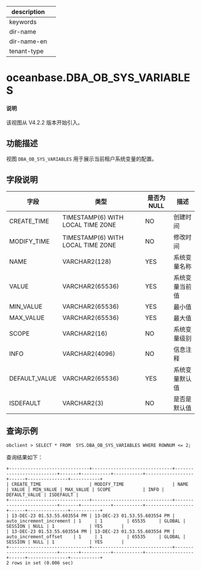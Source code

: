 |description||
|---|---|
|keywords||
|dir-name||
|dir-name-en||
|tenant-type||

# oceanbase.DBA_OB_SYS_VARIABLES

<main id="notice" type='explain'>
<h4>说明</h4>
<p>该视图从 V4.2.2 版本开始引入。</p>
</main>

## 功能描述

视图 `DBA_OB_SYS_VARIABLES` 用于展示当前租户系统变量的配置。

## 字段说明

| **字段** | **类型** | **是否为 NULL** | **描述** |
| --- | --- | --- | --- |
| CREATE_TIME | TIMESTAMP(6) WITH LOCAL TIME ZONE | NO | 创建时间 |
| MODIFY_TIME | TIMESTAMP(6) WITH LOCAL TIME ZONE | NO | 修改时间 |
| NAME | VARCHAR2(128) | YES | 系统变量名称 |
| VALUE | VARCHAR2(65536) | YES | 系统变量当前值 |
| MIN_VALUE | VARCHAR2(65536) | YES | 最小值 |
| MAX_VALUE | VARCHAR2(65536) | YES | 最大值 |
| SCOPE | VARCHAR2(16) | NO | 系统变量级别 |
| INFO | VARCHAR2(4096) | NO | 信息注释 |
| DEFAULT_VALUE | VARCHAR2(65536) | YES | 系统变量默认值 |
| ISDEFAULT | VARCHAR2(3) | NO | 是否是默认值 |

## 查询示例

```shell
obclient > SELECT * FROM  SYS.DBA_OB_SYS_VARIABLES WHERE ROWNUM <= 2;
```

 查询结果如下：

```shell
+------------------------------+------------------------------+--------------------------+-------+-----------+-----------+------------------+------+---------------+-----------+
| CREATE_TIME                  | MODIFY_TIME                  | NAME                     | VALUE | MIN_VALUE | MAX_VALUE | SCOPE            | INFO | DEFAULT_VALUE | ISDEFAULT |
+------------------------------+------------------------------+--------------------------+-------+-----------+-----------+------------------+------+---------------+-----------+
| 13-DEC-23 01.53.55.603554 PM | 13-DEC-23 01.53.55.603554 PM | auto_increment_increment | 1     | 1         | 65535     | GLOBAL | SESSION | NULL | 1             | YES       |
| 13-DEC-23 01.53.55.603554 PM | 13-DEC-23 01.53.55.603554 PM | auto_increment_offset    | 1     | 1         | 65535     | GLOBAL | SESSION | NULL | 1             | YES       |
+------------------------------+------------------------------+--------------------------+-------+-----------+-----------+------------------+------+---------------+-----------+
2 rows in set (0.006 sec)
```
